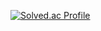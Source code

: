 [![Solved.ac Profile](http://mazassumnida.wtf/api/generate_badge?boj=wx776654)](https://solved.ac/wx776654)
